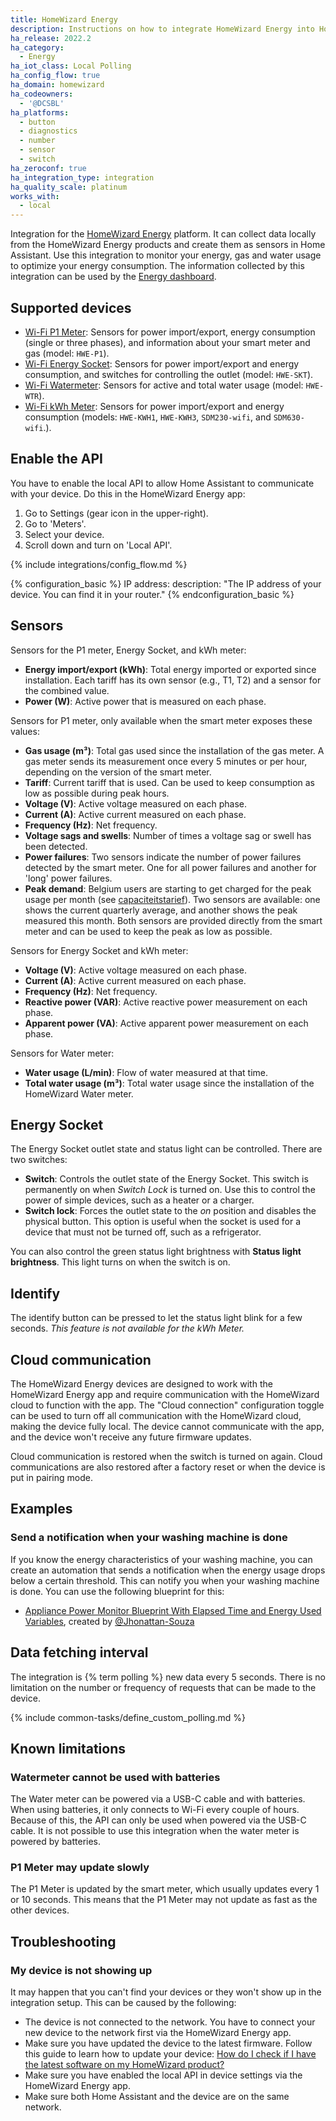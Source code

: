 ```yaml
---
title: HomeWizard Energy
description: Instructions on how to integrate HomeWizard Energy into Home Assistant.
ha_release: 2022.2
ha_category:
  - Energy
ha_iot_class: Local Polling
ha_config_flow: true
ha_domain: homewizard
ha_codeowners:
  - '@DCSBL'
ha_platforms:
  - button
  - diagnostics
  - number
  - sensor
  - switch
ha_zeroconf: true
ha_integration_type: integration
ha_quality_scale: platinum
works_with:
  - local
---
```


Integration for the [HomeWizard Energy](https://www.homewizard.com) platform. It can collect data locally from the HomeWizard Energy products and create them as sensors in Home Assistant. Use this integration to monitor your energy, gas and water usage to optimize your energy consumption. The information collected by this integration can be used by the [Energy dashboard](/home-energy-management).

## Supported devices

- [Wi-Fi P1 Meter](https://www.homewizard.com/p1-meter): Sensors for power import/export, energy consumption (single or three phases), and information about your smart meter and gas (model: `HWE-P1`).
- [Wi-Fi Energy Socket](https://www.homewizard.com/energy-socket): Sensors for power import/export and energy consumption, and switches for controlling the outlet (model: `HWE-SKT`).
- [Wi-Fi Watermeter](https://www.homewizard.com/watermeter): Sensors for active and total water usage (model: `HWE-WTR`).
- [Wi-Fi kWh Meter](https://www.homewizard.com/kwh-meter): Sensors for power import/export and energy consumption (models: `HWE-KWH1`, `HWE-KWH3`, `SDM230-wifi`, and `SDM630-wifi`.).

## Enable the API

You have to enable the local API to allow Home Assistant to communicate with your device. Do this in the HomeWizard Energy app:

  1. Go to Settings (gear icon in the upper-right).
  2. Go to 'Meters'.
  3. Select your device.
  4. Scroll down and turn on 'Local API'.

{% include integrations/config_flow.md %}

{% configuration_basic %}
IP address:
  description: "The IP address of your device. You can find it in your router."
{% endconfiguration_basic %}

## Sensors

Sensors for the P1 meter, Energy Socket, and kWh meter:

- **Energy import/export (kWh)**: Total energy imported or exported since installation. Each tariff has its own sensor (e.g., T1, T2) and a sensor for the combined value.
- **Power (W)**: Active power that is measured on each phase.

Sensors for P1 meter, only available when the smart meter exposes these values:

- **Gas usage (m³)**: Total gas used since the installation of the gas meter. A gas meter sends its measurement once every 5 minutes or per hour, depending on the version of the smart meter.
- **Tariff**: Current tariff that is used. Can be used to keep consumption as low as possible during peak hours.
- **Voltage (V)**: Active voltage measured on each phase.
- **Current (A)**: Active current measured on each phase.
- **Frequency (Hz)**: Net frequency.
- **Voltage sags and swells**: Number of times a voltage sag or swell has been detected.
- **Power failures**: Two sensors indicate the number of power failures detected by the smart meter. One for all power failures and another for 'long' power failures.
- **Peak demand**: Belgium users are starting to get charged for the peak usage per month (see [capaciteitstarief](https://www.fluvius.be/thema/factuur-en-tarieven/capaciteitstarief)). Two sensors are available: one shows the current quarterly average, and another shows the peak measured this month. Both sensors are provided directly from the smart meter and can be used to keep the peak as low as possible.

Sensors for Energy Socket and kWh meter:

- **Voltage (V)**: Active voltage measured on each phase.
- **Current (A)**: Active current measured on each phase.
- **Frequency (Hz)**: Net frequency.
- **Reactive power (VAR)**: Active reactive power measurement on each phase.
- **Apparent power (VA)**: Active apparent power measurement on each phase.

Sensors for Water meter:

- **Water usage (L/min)**: Flow of water measured at that time.
- **Total water usage (m³)**: Total water usage since the installation of the HomeWizard Water meter.

## Energy Socket

The Energy Socket outlet state and status light can be controlled. There are two switches:

- **Switch**: Controls the outlet state of the Energy Socket. This switch is permanently on when _Switch Lock_ is turned on. Use this to control the power of simple devices, such as a heater or a charger.
- **Switch lock**: Forces the outlet state to the _on_ position and disables the physical button. This option is useful when the socket is used for a device that must not be turned off, such as a refrigerator.

You can also control the green status light brightness with **Status light brightness**. This light turns on when the switch is on.

## Identify

The identify button can be pressed to let the status light blink for a few seconds.
_This feature is not available for the kWh Meter._

## Cloud communication

The HomeWizard Energy devices are designed to work with the HomeWizard Energy app and require communication with the HomeWizard cloud to function with the app. The "Cloud connection" configuration toggle can be used to turn off all communication with the HomeWizard cloud, making the device fully local. The device cannot communicate with the app, and the device won't receive any future firmware updates.

Cloud communication is restored when the switch is turned on again. Cloud communications are also restored after a factory reset or when the device is put in pairing mode.

## Examples

### Send a notification when your washing machine is done

If you know the energy characteristics of your washing machine, you can create an automation that sends a notification when the energy usage drops below a certain threshold. This can notify you when your washing machine is done. You can use the following blueprint for this:

- [Appliance Power Monitor Blueprint With Elapsed Time and Energy Used Variables](https://community.home-assistant.io/t/appliance-power-monitor-blueprint-with-elapsed-time-and-energy-used-variables/549073), created by [@Jhonattan-Souza](https://community.home-assistant.io/u/jhonattan-souza)

## Data fetching interval

The integration is {% term polling %} new data every 5 seconds. There is no limitation on the number or frequency of requests that can be made to the device.

{% include common-tasks/define_custom_polling.md %}

## Known limitations

### Watermeter cannot be used with batteries

The Water meter can be powered via a USB-C cable and with batteries. When using batteries, it only connects to Wi-Fi every couple of hours. Because of this, the API can only be used when powered via the USB-C cable. It is not possible to use this integration when the water meter is powered by batteries.

### P1 Meter may update slowly

The P1 Meter is updated by the smart meter, which usually updates every 1 or 10 seconds. This means that the P1 Meter may not update as fast as the other devices.

## Troubleshooting

### My device is not showing up

It may happen that you can't find your devices or they won't show up in the integration setup. This can be caused by the following:

- The device is not connected to the network. You have to connect your new device to the network first via the HomeWizard Energy app.
- Make sure you have updated the device to the latest firmware. Follow this guide to learn how to update your device: [How do I check if I have the latest software on my HomeWizard product?](https://helpdesk.homewizard.com/en/articles/9167578-how-do-i-check-if-i-have-the-latest-software-on-my-homewizard-product)
- Make sure you have enabled the local API in device settings via the HomeWizard Energy app.
- Make sure both Home Assistant and the device are on the same network.
